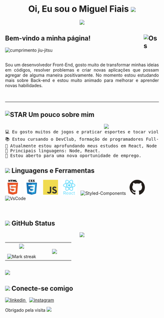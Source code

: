
<h1 align="center">Oi, Eu sou o Miguel Fiais <img src="https://media.giphy.com/media/hvRJCLFzcasrR4ia7z/giphy.gif" width="35"></h1>
<p align="center">
<a href="https://github.com/DenverCoder1/readme-typing-svg"><img src="https://readme-typing-svg.herokuapp.com?lines=Desenvolvedor%20Front-end;Sempre%20aprendendo%20coisas%20novas&center=true&width=500&height=50"></a>
</p>


## Bem-vindo a minha página! <img align="right" src="https://media0.giphy.com/media/dzCzjXl39mdgrLwZl3/giphy.gif?cid=ecf05e474ulsirkqdc590xpv7fiqf3qw92j7bgjpf9easeqo&rid=giphy.gif&ct=ts" alt="Oss" width="50"/>

<img align="left" src="https://media2.giphy.com/media/d5wjfoq2Q84SFJZDaP/giphy.gif?cid=ecf05e474ulsirkqdc590xpv7fiqf3qw92j7bgjpf9easeqo&rid=giphy.gif&ct=s" alt="cumprimento jiu-jitsu"  width="200"/>
<br>
<br>
<p align="justify">
Sou um desenvolvedor Front-End, gosto muito de transformar minhas ideias em códigos, resolver problemas e criar novas aplicações que possam agregar de alguma maneira positivamente. No momento estou estudando mais sobre Back-end e estou muito animado para melhorar e aprender novas habilidades.
</p>
<br>
<hr>


## <img src="https://media4.giphy.com/media/frAgayaiahmDoFQAEs/giphy.gif?cid=ecf05e47coa3g2v5v3pw123fq2fwpt9wtpvhlz39l5ui4ko4&rid=giphy.gif&ct=s" alt="STAR" width="60"> Um pouco sobre mim

<pre>
<img align="right" width="180" src="https://media1.giphy.com/media/Lg6vO9CNlQmUna1c5i/giphy.gif?cid=ecf05e47sggrjbutt69sxmos6tj6bueaotk9oxozt9npk62p&rid=giphy.gif&ct=s"/>
💻 Eu gosto muitos de jogos e praticar esportes e tocar violão.  
📚 Estou cursando o DevClub, formação de programadores Full-Stack.
🌱 Atualmente estou aprofundando meus estudos em React, Node e Bancos de dados.
🌟 Principais linguagens: Node, React.
🤔 Estou aberto para uma nova oportunidade de emprego.
</pre>

##  <img width="60" src="https://media2.giphy.com/media/uhQuegHFqkVYuFMXMQ/200w.webp?cid=ecf05e47n5q5wzand2my7pyklchn2bwjeasz0n1z5dczgy3z&rid=200w.webp&ct=s"> Linguagens e Ferramentas
<p>
<img height="50" src="https://raw.githubusercontent.com/devicons/devicon/master/icons/html5/html5-original-wordmark.svg"/> &nbsp
<img height="50" src="https://raw.githubusercontent.com/devicons/devicon/master/icons/css3/css3-original-wordmark.svg"/> &nbsp
<img height="50" src="https://raw.githubusercontent.com/devicons/devicon/master/icons/javascript/javascript-original.svg"/> &nbsp
<img height="50" src="https://raw.githubusercontent.com/devicons/devicon/master/icons/react/react-original-wordmark.svg"/> &nbsp 
<img height="50" src="https://raw.githubusercontent.com/styled-components/brand/master/styled-components.png" alt="Styled-Components"/> &nbsp
<img height="50"  src="https://raw.githubusercontent.com/github/explore/80688e429a7d4ef2fca1e82350fe8e3517d3494d/topics/github-api/github-api.png" alt="GitHub"> &nbsp
<img height="50" src="https://images-wixmp-ed30a86b8c4ca887773594c2.wixmp.com/f/217d5ea0-623d-40b1-9b31-027b904a5f15/ddjrgww-846ce429-3b0d-4ad8-bf6d-ac52dfe48201.png?token=eyJ0eXAiOiJKV1QiLCJhbGciOiJIUzI1NiJ9.eyJzdWIiOiJ1cm46YXBwOjdlMGQxODg5ODIyNjQzNzNhNWYwZDQxNWVhMGQyNmUwIiwiaXNzIjoidXJuOmFwcDo3ZTBkMTg4OTgyMjY0MzczYTVmMGQ0MTVlYTBkMjZlMCIsIm9iaiI6W1t7InBhdGgiOiJcL2ZcLzIxN2Q1ZWEwLTYyM2QtNDBiMS05YjMxLTAyN2I5MDRhNWYxNVwvZGRqcmd3dy04NDZjZTQyOS0zYjBkLTRhZDgtYmY2ZC1hYzUyZGZlNDgyMDEucG5nIn1dXSwiYXVkIjpbInVybjpzZXJ2aWNlOmZpbGUuZG93bmxvYWQiXX0.G0SE64OMLNEGI8vXb21JRl13RMfER1VP8Kh2Ig3oJaQ" alt="VsCode">
</p>
<br>

## <img width="40" src="https://media0.giphy.com/media/gjrOAylhpZm3dLnO5J/giphy.gif?cid=ecf05e471d7vywb4nawenqjlrmlo7vkhk2nhsxpyp7d6xemx&rid=giphy.gif&ct=s">  GitHub Status
<p  align="center"> 
<img src="https://user-images.githubusercontent.com/73097560/115834477-dbab4500-a447-11eb-908a-139a6edaec5c.gif"> 
                  
  <br>

<table border="0" align="center">
<tr border="0">
<td width="50%" align="center">
  
  <img  align="center"  src="https://github-readme-stats.vercel.app/api?username=miguelfiais&theme=cobalt&show_icons=true&count_private=true" />
  <br></br>
  <img  title="🔥 Get streak stats for your profile at git.io/streak-stats" alt="Mark streak" src="https://github-readme-streak-stats.herokuapp.com/?user=miguelfiais&theme=dark&hide_border=true" />

</td>

<td width="50%" align="center">

  <img  align="center"  src="https://github-readme-stats.anuraghazra1.vercel.app/api/top-langs/?username=miguelfiais&theme=dark&hide_border=true&no-bg=true&no-frame=true&langs_count=10"/>
  
  </td>
</tr>
</table>

<br>

<img src="https://user-images.githubusercontent.com/73097560/115834477-dbab4500-a447-11eb-908a-139a6edaec5c.gif">
</p>  

## <img src="https://media.giphy.com/media/iY8CRBdQXODJSCERIr/giphy.gif" width="25px"> Conecte-se comigo

<p><a href="https://www.linkedin.com/in/miguel-fiais-a65982242/"> <img width="40px" src="https://cdn.jsdelivr.net/gh/devicons/devicon/icons/linkedin/linkedin-original.svg" alt="linkedin" /> </a> &nbsp
<a href="https://www.instagram.com/miguelfiais/"> <img width="40" src="https://raw.githubusercontent.com/rahuldkjain/github-profile-readme-generator/master/src/images/icons/Social/instagram.svg" alt="instagram" /> </a>
</p>

Obrigado pela visita <img src="https://media.giphy.com/media/hvRJCLFzcasrR4ia7z/giphy.gif" width="35">









 

  
